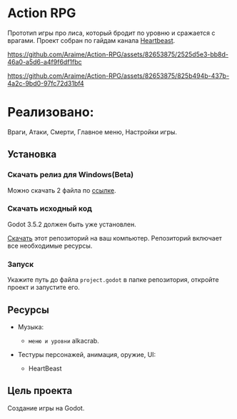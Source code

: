 # Action RPG
Прототип игры про лиса, который бродит по уровню и сражается с врагами.
Проект собран по гайдам канала [Heartbeast](https://www.youtube.com/@uheartbeast).  

https://github.com/Araime/Action-RPG/assets/82653875/2525d5e3-bb8d-46a0-a5d6-a4f9f6df1fbc

https://github.com/Araime/Action-RPG/assets/82653875/825b494b-437b-4a2c-9bd0-97fc72d31bf4

# Реализовано:

Враги, Атаки, Смерти, Главное меню, Настройки игры.  

## Установка

### Скачать релиз для Windows(Beta)

Можно скачать 2 файла по [ссылке](https://github.com/Araime/Action-RPG/releases).

### Скачать исходный код

Godot 3.5.2 должен быть уже установлен.

[Скачать](https://github.com/Araime/Action-RPG/archive/master.zip) этот репозиторий на ваш компьютер. 
Репозиторий включает все необходимые ресурсы.

### Запуск

Укажите путь до файла `project.godot` в папке репозитория, откройте проект и запустите его.

## Ресурсы
- Музыка:  
	- `меню и уровни` alkacrab.

- Тестуры персонажей, анимация, оружие, UI:  
    - HeartBeast  

## Цель проекта

Создание игры на Godot.
